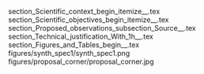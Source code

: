 section_Scientific_context_begin_itemize__.tex
section_Scientific_objectives_begin_itemize__.tex
section_Proposed_observations_subsection_Source__.tex
section_Technical_justification_With_1h__.tex
section_Figures_and_Tables_begin__.tex
figures/synth_spec1/synth_spec1.png
figures/proposal_corner/proposal_corner.jpg

  